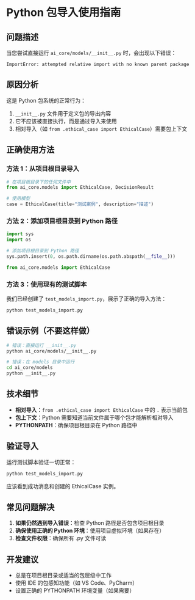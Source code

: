 # Python 包导入使用指南

## 问题描述

当您尝试直接运行 `ai_core/models/__init__.py` 时，会出现以下错误：
```
ImportError: attempted relative import with no known parent package
```

## 原因分析

这是 Python 包系统的正常行为：
1. `__init__.py` 文件用于定义包的导出内容
2. 它不应该被直接执行，而是通过导入来使用
3. 相对导入（如 `from .ethical_case import EthicalCase`）需要包上下文

## 正确使用方法

### 方法 1：从项目根目录导入
```python
# 在项目根目录下的任何文件中
from ai_core.models import EthicalCase, DecisionResult

# 使用模型
case = EthicalCase(title="测试案例", description="描述")
```

### 方法 2：添加项目根目录到 Python 路径
```python
import sys
import os

# 添加项目根目录到 Python 路径
sys.path.insert(0, os.path.dirname(os.path.abspath(__file__)))

from ai_core.models import EthicalCase
```

### 方法 3：使用现有的测试脚本
我们已经创建了 `test_models_import.py`，展示了正确的导入方法：
```bash
python test_models_import.py
```

## 错误示例（不要这样做）

```bash
# 错误：直接运行 __init__.py
python ai_core/models/__init__.py

# 错误：在 models 目录中运行
cd ai_core/models
python __init__.py
```

## 技术细节

- **相对导入**：`from .ethical_case import EthicalCase` 中的 `.` 表示当前包
- **包上下文**：Python 需要知道当前文件属于哪个包才能解析相对导入
- **PYTHONPATH**：确保项目根目录在 Python 路径中

## 验证导入

运行测试脚本验证一切正常：
```bash
python test_models_import.py
```

应该看到成功消息和创建的 EthicalCase 实例。

## 常见问题解决

1. **如果仍然遇到导入错误**：检查 Python 路径是否包含项目根目录
2. **确保使用正确的 Python 环境**：使用项目虚拟环境（如果存在）
3. **检查文件权限**：确保所有 .py 文件可读

## 开发建议

- 总是在项目根目录或适当的包层级中工作
- 使用 IDE 的包感知功能（如 VS Code、PyCharm）
- 设置正确的 PYTHONPATH 环境变量（如果需要）
